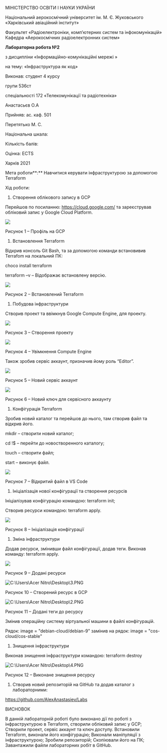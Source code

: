 ﻿МІНІСТЕРСТВО ОСВІТИ І НАУКИ УКРАЇНИ

Національний аерокосмічний університет ім. М. Є. Жуковського «Харківський авіаційний інститут»

Факультет «Радіоелектроніки, комп’ютерних систем та інфокомунікацій» Кафедра «Аерокосмічних радіоелектронних систем»  









**Лабораторна робота №2**

з дисципліни «Інформаційно-комунікаційні мережі » 

на тему: «Інфраструктура як код»



Виконав: студент 4 курсу 

групи  536ст 

спеціальності 172 «Телекомунікації та радіотехніка»  

Анастасьєв О.А

Прийняв: ас. каф. 501  

Перетятько М. С.  



Національна шкала:  

Кількість балів:  

Оцінка: ECTS  









Харків 2021

Мета роботи**:** Навчитися керувати інфраструктурою за допомогою Terraform

Хід роботи:

1) Створення облікового запису в GCP

Перейшов по посиланню: <https://cloud.google.com/> та зареєстрував обліковий запис у Google Cloud Platform.

![](Aspose.Words.c3810ae0-9e65-4ac2-b630-12c94dad7968.001.png)

Рисунок 1 – Профіль на GCP

1) Встановлення Terraform

Відкрив консоль Git Bash, та за допомогою команди встановивив Terrafom на локальний ПК: 

choco install terraform

terraform –v   – Відображає встановлену версію.

![](Aspose.Words.c3810ae0-9e65-4ac2-b630-12c94dad7968.002.png)

Рисунок 2 – Встановлений Terraform 



1) Побудова інфраструктури 

Створив проект та ввімкнув Google Compute Engine, для проекту.

![](Aspose.Words.c3810ae0-9e65-4ac2-b630-12c94dad7968.003.png)

Рисунок 3 – Створення проекту

![](Aspose.Words.c3810ae0-9e65-4ac2-b630-12c94dad7968.004.png)

Рисунок 4 – Увімкнення Compute Engine 

Також зробив сервіс аккаунт, призначив йому роль “Editor”.

![](Aspose.Words.c3810ae0-9e65-4ac2-b630-12c94dad7968.005.png)

Рисунок 5 – Новий сервіс аккаунт

![](Aspose.Words.c3810ae0-9e65-4ac2-b630-12c94dad7968.006.png)

Рисунок 6 – Новий ключ для сервісного аккаунту

1) Конфігурація Terraform

Зробив новий каталог та перейшов до нього, там створив файл та відкрив його. 

mkdir – створити новий каталог;

сd !$ – перейти до новостворенного каталогу;

touch – створити файл;

start – виконує файл.

![](Aspose.Words.c3810ae0-9e65-4ac2-b630-12c94dad7968.007.png)

Рисунок 7 – Відкритий файл в VS Code


1) Ініціалізація нової конфігурації та створення ресурсів

Ініціалізував конфігурацію командою: terraform init;

Створив ресурси командою: terraform apply.

![](Aspose.Words.c3810ae0-9e65-4ac2-b630-12c94dad7968.008.png)

Рисунок 8 – Ініціалізація конфігурації

1) Зміна інфраструктури

Додав ресурси, змінивши файл конфігурації, додав теги. Виконав команду: terraform apply. 

![](Aspose.Words.c3810ae0-9e65-4ac2-b630-12c94dad7968.009.png)

Рисунок 9 – Додані ресурси

![C:\Users\Acer Nitro\Desktop\3.PNG](Aspose.Words.c3810ae0-9e65-4ac2-b630-12c94dad7968.010.png)

Рисунок 10 – Створений ресурс в GCP

![C:\Users\Acer Nitro\Desktop\2.PNG](Aspose.Words.c3810ae0-9e65-4ac2-b630-12c94dad7968.011.png)

Рисунок 11 – Додані теги до ресурсу

Змінив операційну систему віртуальної машини  в файлі конфігурацій.  

Рядок: image = "debian-cloud/debian-9" замінив на рядок: image = "cos-cloud/cos-stable"



1) Знищення інфраструктури

Виконав знищення інфраструктури командою: terraform destroy

![C:\Users\Acer Nitro\Desktop\4.PNG](Aspose.Words.c3810ae0-9e65-4ac2-b630-12c94dad7968.012.png)

Рисунок 12 – Виконане знищення ресурсу

1) Створив новий репозиторій на GitHub та додав каталог з лабораторними:

https://github.com/AlexAnastasiev/Labs

ВИСНОВОК

В данній лабораторній роботі було виконано дії по роботі з інфраструктурою в Terraform, створили обліковий запис у GСP; Створили проект, сервіс аккаунт та ключ доступу. Встановили Terraform, виконали його конфігурацію; Виконали маніпуляції з інфраструктурою; Зробили репозиторій; Скопіювали його на ПК; Завантажили файли лабораторних робіт в GitHub.

